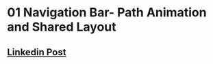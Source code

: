 # 01 Navigation Bar- Path Animation and Shared Layout

## [Linkedin Post](https://www.linkedin.com/in/itai-mizlish/)
